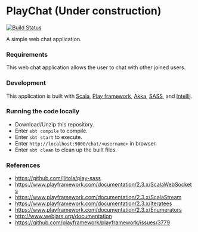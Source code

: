 # PlayChat (Under construction) #

[![Build Status](https://travis-ci.org/KasonChan/play-chat.svg)](https://travis-ci.org/KasonChan/play-chat)

A simple web chat application.

### Requirements ###

This web chat application allows the user to chat with other joined users.

### Development ###

This application is built with [Scala](http://www.scala-lang.org/), 
[Play framework](https://playframework.com/), [Akka](http://akka.io/),
[SASS](http://sass-lang.com/), and [Intellij](https://www.jetbrains.com/idea/).

### Running the code locally ###

- Download/Unzip this repository.
- Enter `sbt compile` to compile.
- Enter `sbt start` to execute.
- Enter `http://localhost:9000/chat/<username>` in browser.
- Enter `sbt clean` to clean up the built files.

### References ###

- https://github.com/jlitola/play-sass
- https://www.playframework.com/documentation/2.3.x/ScalaWebSockets
- https://www.playframework.com/documentation/2.3.x/ScalaStream
- https://www.playframework.com/documentation/2.3.x/Iteratees
- https://www.playframework.com/documentation/2.3.x/Enumerators
- http://www.webjars.org/documentation
- https://github.com/playframework/playframework/issues/3779
